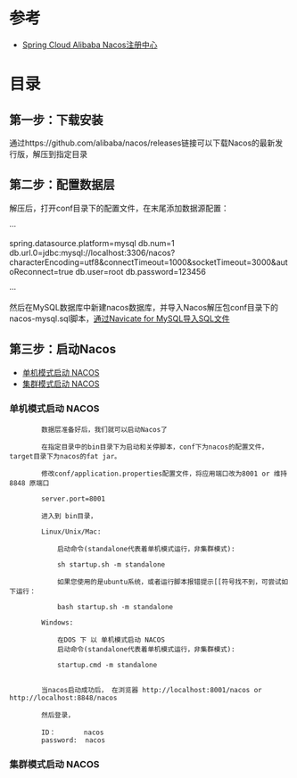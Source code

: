 
# 参考
* [Spring Cloud Alibaba Nacos注册中心](https://mrbird.cc/Spring-Cloud-Alibaba-Nacos%E6%B3%A8%E5%86%8C%E4%B8%AD%E5%BF%83.html)


# 目录

## 第一步：下载安装

通过https://github.com/alibaba/nacos/releases链接可以下载Nacos的最新发行版，解压到指定目录

## 第二步：配置数据层

解压后，打开conf目录下的配置文件，在末尾添加数据源配置：

···

spring.datasource.platform=mysql
db.num=1
db.url.0=jdbc:mysql://localhost:3306/nacos?characterEncoding=utf8&connectTimeout=1000&socketTimeout=3000&autoReconnect=true
db.user=root
db.password=123456

···

然后在MySQL数据库中新建nacos数据库，并导入Nacos解压包conf目录下的nacos-mysql.sql脚本，[通过Navicate for MySQL导入SQL文件](https://help.aliyun.com/document_detail/36315.html)

## 第三步：启动Nacos

* [单机模式启动 NACOS](#单机模式启动-NACOS)
* [集群模式启动 NACOS](#集群模式启动-NACOS)

### 单机模式启动 NACOS

            数据层准备好后，我们就可以启动Nacos了

            在指定目录中的bin目录下为启动和关停脚本，conf下为nacos的配置文件，target目录下为nacos的fat jar。

            修改conf/application.properties配置文件，将应用端口改为8001 or 维持8848 原端口

            server.port=8001

            进入到 bin目录，

            Linux/Unix/Mac:

                启动命令(standalone代表着单机模式运行，非集群模式):

                sh startup.sh -m standalone

                如果您使用的是ubuntu系统，或者运行脚本报错提示[[符号找不到，可尝试如下运行：

                bash startup.sh -m standalone

            Windows:

                在DOS 下 以 单机模式启动 NACOS
                启动命令(standalone代表着单机模式运行，非集群模式):

                startup.cmd -m standalone


            当nacos启动成功后， 在浏览器 http://localhost:8001/nacos or http://localhost:8848/nacos    

            然后登录，

            ID：       nacos
            password:  nacos
    
### 集群模式启动 NACOS
























